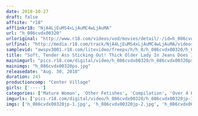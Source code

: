 ```yaml
---
date: 2018-10-27
draft: false
affsite: "r18"
afflinkr18: "NjA4LjEuMS4xLjAuMC4wLjAuMA"
url: "h_086cvdx00320"
urloriginal: "http://www.r18.com/videos/vod/movies/detail/-/id=h_086cvdx00320"
urlfinal: "http://media.r18.com/track/NjA4LjEuMS4xLjAuMC4wLjAuMA/videos/vod/movies/detail/-/id=h_086cvdx00320"
samplevid: "awspv3001.r18.com/litevideo/freepv/h/h_0/h_086cvdx00320/h_086cvdx00320_dmb_w.mp4"
title: "Soft, Tender Ass Sticking Out! Thick Older Lady In Jeans Does It With 20 Guys Over 4 Hours"
mainimgurl: "pics.r18.com/digital/video/h_086cvdx00320/h_086cvdx00320ps.jpg"
mainimgs: "h_086cvdx00320ps.jpg"
releasedate: "Aug. 30, 2018"
duration: 243
productioncomp: "Center Village"
girls: ['----']
categories: ['Mature Woman', 'Other Fetishes', 'Compilation', 'Over 4 Hours', 'Hi-Def']
imgurls: ['pics.r18.com/digital/video/h_086cvdx00320/h_086cvdx00320jp-1.jpg', 'pics.r18.com/digital/video/h_086cvdx00320/h_086cvdx00320jp-2.jpg', 'pics.r18.com/digital/video/h_086cvdx00320/h_086cvdx00320jp-3.jpg', 'pics.r18.com/digital/video/h_086cvdx00320/h_086cvdx00320jp-4.jpg', 'pics.r18.com/digital/video/h_086cvdx00320/h_086cvdx00320jp-5.jpg', 'pics.r18.com/digital/video/h_086cvdx00320/h_086cvdx00320jp-6.jpg', 'pics.r18.com/digital/video/h_086cvdx00320/h_086cvdx00320jp-7.jpg', 'pics.r18.com/digital/video/h_086cvdx00320/h_086cvdx00320jp-8.jpg', 'pics.r18.com/digital/video/h_086cvdx00320/h_086cvdx00320jp-9.jpg', 'pics.r18.com/digital/video/h_086cvdx00320/h_086cvdx00320jp-10.jpg', 'pics.r18.com/digital/video/h_086cvdx00320/h_086cvdx00320jp-11.jpg', 'pics.r18.com/digital/video/h_086cvdx00320/h_086cvdx00320jp-12.jpg', 'pics.r18.com/digital/video/h_086cvdx00320/h_086cvdx00320jp-13.jpg', 'pics.r18.com/digital/video/h_086cvdx00320/h_086cvdx00320jp-14.jpg', 'pics.r18.com/digital/video/h_086cvdx00320/h_086cvdx00320jp-15.jpg', 'pics.r18.com/digital/video/h_086cvdx00320/h_086cvdx00320jp-16.jpg', 'pics.r18.com/digital/video/h_086cvdx00320/h_086cvdx00320jp-17.jpg', 'pics.r18.com/digital/video/h_086cvdx00320/h_086cvdx00320jp-18.jpg', 'pics.r18.com/digital/video/h_086cvdx00320/h_086cvdx00320jp-19.jpg', 'pics.r18.com/digital/video/h_086cvdx00320/h_086cvdx00320jp-20.jpg']
imgs: ['h_086cvdx00320jp-1.jpg', 'h_086cvdx00320jp-2.jpg', 'h_086cvdx00320jp-3.jpg', 'h_086cvdx00320jp-4.jpg', 'h_086cvdx00320jp-5.jpg', 'h_086cvdx00320jp-6.jpg', 'h_086cvdx00320jp-7.jpg', 'h_086cvdx00320jp-8.jpg', 'h_086cvdx00320jp-9.jpg', 'h_086cvdx00320jp-10.jpg', 'h_086cvdx00320jp-11.jpg', 'h_086cvdx00320jp-12.jpg', 'h_086cvdx00320jp-13.jpg', 'h_086cvdx00320jp-14.jpg', 'h_086cvdx00320jp-15.jpg', 'h_086cvdx00320jp-16.jpg', 'h_086cvdx00320jp-17.jpg', 'h_086cvdx00320jp-18.jpg', 'h_086cvdx00320jp-19.jpg', 'h_086cvdx00320jp-20.jpg']
---
```

